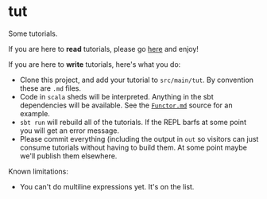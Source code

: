 tut
===

Some tutorials.

If you are here to **read** tutorials, please go [here](out) and enjoy!

If you are here to **write** tutorials, here's what you do:

- Clone this project, and add your tutorial to `src/main/tut`. By convention these are `.md` files.
- Code in `scala` sheds will be interpreted. Anything in the sbt dependencies will be available. See the [`Functor.md`](src/main/tut/Functor.md) source for an example.
- `sbt run` will rebuild all of the tutorials. If the REPL barfs at some point you will get an error message.
- Please commit everything (including the output in `out` so visitors can just consume tutorials without having to build them. At some point maybe we'll publish them elsewhere.

Known limitations:

- You can't do multiline expressions yet. It's on the list.

